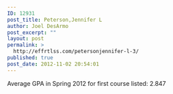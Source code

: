 ```yaml
---
ID: 12931
post_title: Peterson,Jennifer L
author: Joel DesArmo
post_excerpt: ""
layout: post
permalink: >
  http://effrtlss.com/petersonjennifer-l-3/
published: true
post_date: 2012-11-02 20:54:01
---
```

<p>Average GPA in Spring 2012 for first course listed: 2.847</p>
